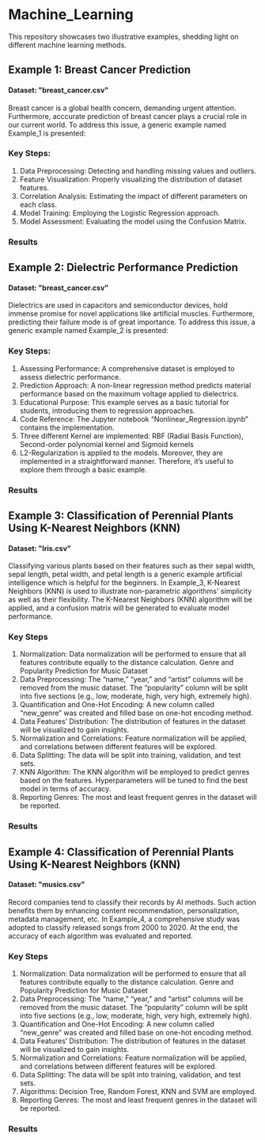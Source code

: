 # Machine_Learning

This repository showcases two illustrative examples, shedding light on different machine learning methods.

## Example 1: Breast Cancer Prediction
#### Dataset: "breast_cancer.csv"

Breast cancer is a global health concern, demanding urgent attention. Furthermore, acccurate prediction of breast cancer plays a crucial role in our current world. 
To address this issue, a generic example named Example_1 is presented:
### Key Steps:
 1. Data Preprocessing: Detecting and handling missing values and outliers.
 2. Feature Visualization: Properly visualizing the distribution of dataset features.
 3. Correlation Analysis: Estimating the impact of different parameters on each class.
 4. Model Training: Employing the Logistic Regression approach.
 5. Model Assessment: Evaluating the model using the Confusion Matrix.
### Results

## Example 2: Dielectric Performance Prediction
#### Dataset: "breast_cancer.csv"

Dielectrics are used in capacitors and semiconductor devices, hold immense promise for novel applications like artificial muscles. Furthermore, predicting their failure mode is of great importance. 
To address this issue, a generic example named Example_2 is presented:
### Key Steps:
 1. Assessing Performance: A comprehensive dataset is employed to assess dielectric performance.
 2. Prediction Approach: A non-linear regression method predicts material performance based on the maximum voltage applied to dielectrics.
 3. Educational Purpose: This example serves as a basic tutorial for students, introducing them to regression approaches.
 4. Code Reference: The Jupyter notebook “Nonlinear_Regression.ipynb” contains the implementation.
 5. Three different Kernel are implemented: RBF (Radial Basis Function), Second-order polynomial kernel and Sigmoid kernels
 6. L2-Regularization is applied to the models.
Moreover, they are implemented in a straightforward manner. Therefore, it’s useful to explore them through a basic example.
### Results

## Example 3: Classification of Perennial Plants Using K-Nearest Neighbors (KNN)
#### Dataset: "Iris.csv"

Classifying various plants based on their features such as their sepal width, sepal length, petal width, and petal length is a generic example artificial intelligence which is helpful for the beginners.
In  Example_3, K-Nearest Neighbors (KNN) is used to illustrate non-parametric algorithms' simplicity as well as their flexibility. 
The K-Nearest Neighbors (KNN) algorithm will be applied, and a confusion matrix will be generated to evaluate model performance.
### Key Steps
 1. Normalization: Data normalization will be performed to ensure that all features contribute equally to the distance calculation.
			Genre and Popularity Prediction for Music Dataset
 2. Data Preprocessing: The “name,” “year,” and “artist” columns will be removed from the music dataset.
			The “popularity” column will be split into five sections (e.g., low, moderate, high, very high, extremely high).
 3. Quantification and One-Hot Encoding: A new column called “new_genre” was created and filled base on one-hot encoding method.
 4. Data Features’ Distribution: The distribution of features in the dataset will be visualized to gain insights.
 5. Normalization and Correlations: Feature normalization will be applied, and correlations between different features will be explored.
 6. Data Splitting: The data will be split into training, validation, and test sets.
 7. KNN Algorithm: The KNN algorithm will be employed to predict genres based on the features.
			Hyperparameters will be tuned to find the best model in terms of accuracy.
 8. Reporting Genres: The most and least frequent genres in the dataset will be reported.
### Results

## Example 4: Classification of Perennial Plants Using K-Nearest Neighbors (KNN)
#### Dataset: "musics.csv"
Record companies tend to classify their records by AI methods. Such action benefits them by enhancing content recommendation, personalization, metadata management, etc. 
In Example_4, a comprehensive study was adopted to classify released songs from 2000 to 2020. At the end, the accuracy of each algorithm was evaluated and reported.

### Key Steps
 1. Normalization: Data normalization will be performed to ensure that all features contribute equally to the distance calculation.
			Genre and Popularity Prediction for Music Dataset
 2. Data Preprocessing: The “name,” “year,” and “artist” columns will be removed from the music dataset.
			The “popularity” column will be split into five sections (e.g., low, moderate, high, very high, extremely high).
 3. Quantification and One-Hot Encoding: A new column called “new_genre” was created and filled base on one-hot encoding method.
 4. Data Features’ Distribution: The distribution of features in the dataset will be visualized to gain insights.
 5. Normalization and Correlations: Feature normalization will be applied, and correlations between different features will be explored.
 6. Data Splitting: The data will be split into training, validation, and test sets.
 7. Algorithms: Decision Tree, Random Forest, KNN and SVM are employed.
 8. Reporting Genres: The most and least frequent genres in the dataset will be reported.
### Results
